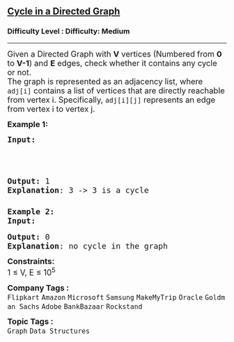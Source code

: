 <h2><a href="https://www.geeksforgeeks.org/problems/detect-cycle-in-a-directed-graph/1?page=1&category=Graph&sortBy=submissions">Cycle in a Directed Graph</a></h2><h3>Difficulty Level : Difficulty: Medium</h3><hr><div class="problems_problem_content__Xm_eO"><p><span style="font-size: 18px;">Given a Directed Graph with <strong>V</strong> vertices (Numbered from <strong>0</strong> to <strong>V-1</strong>) and <strong>E</strong> edges, check whether it contains any cycle or not.<br>The graph is represented as an adjacency list, where <code>adj[i]</code> contains a list of vertices that are directly reachable from vertex <span class="katex"><span class="katex-mathml">i</span></span>. Specifically, <code>adj[i][j]</code> represents an edge from vertex <span class="katex"><span class="katex-mathml">i</span></span> to vertex <span class="katex"><span class="katex-mathml">j</span></span>.</span></p>
<p><span style="font-size: 18px;"><strong>Example 1:</strong></span></p>
<pre><span style="font-size: 18px;"><strong>Input:</strong></span>

<span style="font-size: 18px;"><img src="https://media.geeksforgeeks.org/img-practice/PROD/addEditProblem/700218/Web/Other/9a013355-2510-4ab0-b554-1a2b9f6cb44f_1685086462.png" alt=""></span>

<span style="font-size: 18px;"><strong>Output:</strong> 1
<strong>Explanation</strong>: 3 -&gt; 3 is a cycle</span></pre>
<pre><span style="font-size: 18px;"><strong>Example 2:<br></strong></span><span style="font-size: 18px;"><strong>Input:</strong></span>
<img src="https://media.geeksforgeeks.org/img-practice/PROD/addEditProblem/700218/Web/Other/b1096e14-7c18-47d8-a4e9-8dd42b2e466f_1685086462.png" alt="">

<span style="font-size: 18px;"><strong>Output:</strong> 0
<strong>Explanation</strong>: no cycle in the graph</span></pre>
<p><span style="font-size: 18px;"><strong>Constraints:</strong><br>1 ≤ V, E ≤ 10<sup>5</sup></span></p></div><p><span style=font-size:18px><strong>Company Tags : </strong><br><code>Flipkart</code>&nbsp;<code>Amazon</code>&nbsp;<code>Microsoft</code>&nbsp;<code>Samsung</code>&nbsp;<code>MakeMyTrip</code>&nbsp;<code>Oracle</code>&nbsp;<code>Goldman Sachs</code>&nbsp;<code>Adobe</code>&nbsp;<code>BankBazaar</code>&nbsp;<code>Rockstand</code>&nbsp;<br><p><span style=font-size:18px><strong>Topic Tags : </strong><br><code>Graph</code>&nbsp;<code>Data Structures</code>&nbsp;